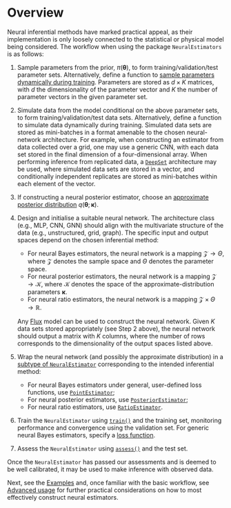 
# Overview

Neural inferential methods have marked practical appeal, as their implementation is only loosely connected to the statistical or physical model being considered. The workflow when using the package `NeuralEstimators` is as follows:

1. Sample parameters from the prior, $\pi(\boldsymbol{\theta})$, to form training/validation/test parameter sets. Alternatively, define a function to [sample parameters dynamically during training](@ref "On-the-fly and just-in-time simulation"). Parameters are stored as $d \times K$ matrices, with $d$ the dimensionality of the parameter vector and $K$ the number of parameter vectors in the given parameter set. 
1. Simulate data from the model conditional on the above parameter sets, to form training/validation/test data sets. Alternatively, define a function to simulate data dynamically during training. Simulated data sets are stored as mini-batches in a format amenable to the chosen neural-network architecture. For example, when constructing an estimator from data collected over a grid, one may use a generic CNN, with each data set stored in the final dimension of a four-dimensional array. When performing inference from replicated data, a [`DeepSet`](@ref) architecture may be used, where simulated data sets are stored in a vector, and conditionally independent replicates are stored as mini-batches within each element of the vector.
1. If constructing a neural posterior estimator, choose an [approximate posterior distribution](@ref "Approximate distributions") $q(\boldsymbol{\theta}; \boldsymbol{\kappa})$. 
1. Design and initialise a suitable neural network. The architecture class (e.g., MLP, CNN, GNN) should align with the multivariate structure of the data (e.g., unstructured, grid, graph). The specific input and output spaces depend on the chosen inferential method: 
    * For neural Bayes estimators, the neural network is a mapping $\mathcal{Z}\to\Theta$, where $\mathcal{Z}$ denotes the sample space and $\Theta$ denotes the parameter space.
    * For neural posterior estimators, the neural network is a mapping $\mathcal{Z}\to\mathcal{K}$, where $\mathcal{K}$ denotes the space of the approximate-distribution parameters $\boldsymbol{\kappa}$. 
    * For neural ratio estimators, the neural network is a mapping $\mathcal{Z}\times\Theta\to\mathbb{R}$. 
    
    Any [Flux](https://fluxml.ai/Flux.jl/stable/) model can be used to construct the neural network. Given $K$ data sets stored appropriately (see Step 2 above), the neural network should output a matrix with $K$ columns, where the number of rows corresponds to the dimensionality of the output spaces listed above.  
1. Wrap the neural network (and possibly the approximate distribution) in a [subtype of `NeuralEstimator`](@ref "Estimators") corresponding to the intended inferential method:
    * For neural Bayes estimators under general, user-defined loss functions, use [`PointEstimator`](@ref); 
    * For neural posterior estimators, use [`PosteriorEstimator`](@ref);
    * For neural ratio estimators, use [`RatioEstimator`](@ref). 
1. Train the `NeuralEstimator` using [`train()`](@ref) and the training set, monitoring performance and convergence using the validation set. For generic neural Bayes estimators, specify a [loss function](@ref "Loss functions"). 
1. Assess the `NeuralEstimator` using [`assess()`](@ref) and the test set. 

Once the `NeuralEstimator` has passed our assessments and is deemed to be well calibrated, it may be used to make inference with observed data. 

Next, see the [Examples](@ref) and, once familiar with the basic workflow, see [Advanced usage](@ref) for further practical considerations on how to most effectively construct neural estimators.